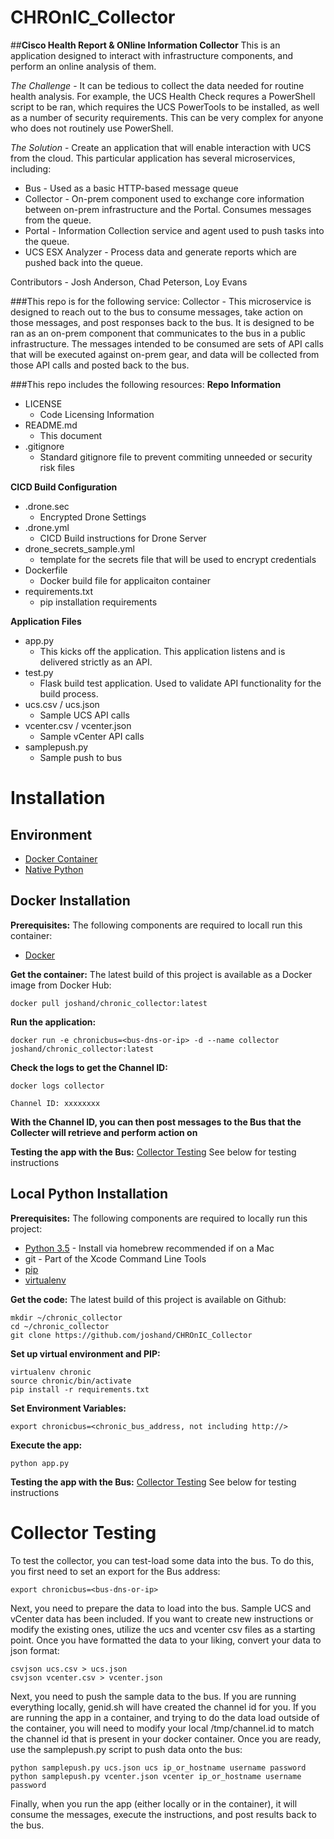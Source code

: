 # CHROnIC_Collector
##**Cisco Health Report & ONline Information Collector**
This is an application designed to interact with infrastructure components, and perform an online analysis of them.

*The Challenge* - It can be tedious to collect the data needed for routine health analysis. For example, the UCS Health Check requres a PowerShell script to be ran, which requires the UCS PowerTools to be installed, as well as a number of security requirements. This can be very complex for anyone who does not routinely use PowerShell.

*The Solution* - Create an application that will enable interaction with UCS from the cloud. This particular application has several microservices, including:

* Bus - Used as a basic HTTP-based message queue
* Collector - On-prem component used to exchange core information between on-prem infrastructure and the Portal. Consumes messages from the queue.
* Portal - Information Collection service and agent used to push tasks into the queue.
* UCS ESX Analyzer - Process data and generate reports which are pushed back into the queue.

Contributors - Josh Anderson, Chad Peterson, Loy Evans

###This repo is for the following service:
Collector - This microservice is designed to reach out to the bus to consume messages, take action on those messages, and post responses back to the bus. It is designed to be ran as an on-prem component that communicates to the bus in a public infrastructure. The messages intended to be consumed are sets of API calls that will be executed against on-prem gear, and data will be collected from those API calls and posted back to the bus.

###This repo includes the following resources:
**Repo Information**
* LICENSE
    * Code Licensing Information
* README.md
    * This document
* .gitignore
    * Standard gitignore file to prevent commiting unneeded or security risk files

**CICD Build Configuration**
* .drone.sec
    * Encrypted Drone Settings
* .drone.yml
    * CICD Build instructions for Drone Server
* drone_secrets_sample.yml
    * template for the secrets file that will be used to encrypt credentials
* Dockerfile
    * Docker build file for applicaiton container
* requirements.txt
    * pip installation requirements

**Application Files**
* app.py
    * This kicks off the application. This application listens and is delivered strictly as an API.
* test.py
    * Flask build test application. Used to validate API functionality for the build process.
* ucs.csv / ucs.json
    * Sample UCS API calls
* vcenter.csv / vcenter.json
    * Sample vCenter API calls
* samplepush.py
    * Sample push to bus

# Installation

## Environment

* [Docker Container](#opt1)
* [Native Python](#opt2)

## Docker Installation<a name="opt1"></a>

**Prerequisites:**
The following components are required to locall run this container:
* [Docker](https://docs.docker.com/engine/installation/mac/)

**Get the container:**
The latest build of this project is available as a Docker image from Docker Hub:
```
docker pull joshand/chronic_collector:latest
```

**Run the application:**
```
docker run -e chronicbus=<bus-dns-or-ip> -d --name collector joshand/chronic_collector:latest
```

**Check the logs to get the Channel ID:**
```
docker logs collector
```
```
Channel ID: xxxxxxxx
```

**With the Channel ID, you can then post messages to the Bus that the Collecter will retrieve and perform action on**

**Testing the app with the Bus:**
[Collector Testing](#test) See below for testing instructions

## Local Python Installation<a name="opt2"></a>

**Prerequisites:**
The following components are required to locally run this project:
* [Python 3.5](http://docs.python-guide.org/en/latest/starting/install/osx/) - Install via homebrew recommended if on a Mac
* git - Part of the Xcode Command Line Tools
* [pip](https://pip.pypa.io/en/stable/installing/)
* [virtualenv](http://docs.python-guide.org/en/latest/dev/virtualenvs/)

**Get the code:**
The latest build of this project is available on Github:
```
mkdir ~/chronic_collector
cd ~/chronic_collector
git clone https://github.com/joshand/CHROnIC_Collector
```

**Set up virtual environment and PIP:**
```
virtualenv chronic
source chronic/bin/activate
pip install -r requirements.txt
```

**Set Environment Variables:**
```
export chronicbus=<chronic_bus_address, not including http://>
```

**Execute the app:**
```
python app.py
```

**Testing the app with the Bus:**
[Collector Testing](#test) See below for testing instructions

# Collector Testing<a name="test"></a>
To test the collector, you can test-load some data into the bus. To do this, you first need to set an export for the Bus address:
```
export chronicbus=<bus-dns-or-ip>
```

Next, you need to prepare the data to load into the bus. Sample UCS and vCenter data has been included. If you want to create new instructions or modify the existing ones, utilize the ucs and vcenter csv files as a starting point. Once you have formatted the data to your liking, convert your data to json format:
```
csvjson ucs.csv > ucs.json
csvjson vcenter.csv > vcenter.json
```

Next, you need to push the sample data to the bus. If you are running everything locally, genid.sh will have created the channel id for you. If you are running the app in a container, and trying to do the data load outside of the container, you will need to modify your local /tmp/channel.id to match the channel id that is present in your docker container. Once you are ready, use the samplepush.py script to push data onto the bus:
```
python samplepush.py ucs.json ucs ip_or_hostname username password
python samplepush.py vcenter.json vcenter ip_or_hostname username password
```

Finally, when you run the app (either locally or in the container), it will consume the messages, execute the instructions, and post results back to the bus.
